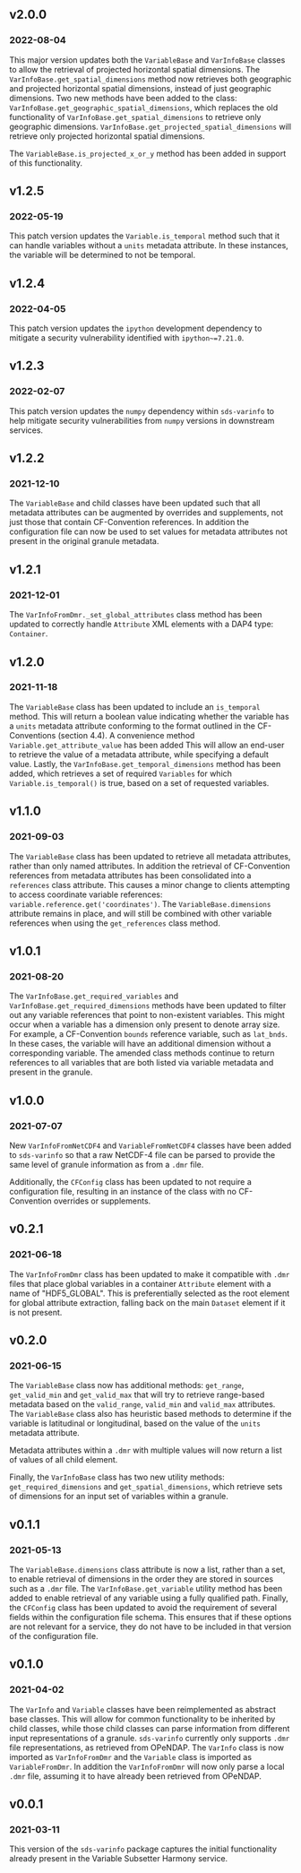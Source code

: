 ## v2.0.0
### 2022-08-04

This major version updates both the `VariableBase` and `VarInfoBase` classes
to allow the retrieval of projected horizontal spatial dimensions. The
`VarInfoBase.get_spatial_dimensions` method now retrieves both geographic and
projected horizontal spatial dimensions, instead of just geographic dimensions.
Two new methods have been added to the class:
`VarInfoBase.get_geographic_spatial_dimensions`, which replaces the old
functionality of `VarInfoBase.get_spatial_dimensions` to retrieve only
geographic dimensions. `VarInfoBase.get_projected_spatial_dimensions` will
retrieve only projected horizontal spatial dimensions.

The `VariableBase.is_projected_x_or_y` method has been added in support of this
functionality.

## v1.2.5
### 2022-05-19

This patch version updates the `Variable.is_temporal` method such that it can
handle variables without a `units` metadata attribute. In these instances, the
variable will be determined to not be temporal.

## v1.2.4
### 2022-04-05

This patch version updates the `ipython` development dependency to mitigate
a security vulnerability identified with `ipython~=7.21.0`.

## v1.2.3
### 2022-02-07

This patch version updates the `numpy` dependency within `sds-varinfo` to help
mitigate security vulnerabilities from `numpy` versions in downstream services.

## v1.2.2
### 2021-12-10

The `VariableBase` and child classes have been updated such that all metadata
attributes can be augmented by overrides and supplements, not just those that
contain CF-Convention references. In addition the configuration file can now be
used to set values for metadata attributes not present in the original granule
metadata.

## v1.2.1
### 2021-12-01

The `VarInfoFromDmr._set_global_attributes` class method has been updated to
correctly handle `Attribute` XML elements with a DAP4 type: `Container`.

## v1.2.0
### 2021-11-18

The `VariableBase` class has been updated to include an `is_temporal` method.
This will  return a boolean value indicating whether the variable has a `units`
metadata attribute conforming to the format outlined in the CF-Conventions
(section 4.4). A convenience method `Variable.get_attribute_value` has been
added This will allow an end-user to retrieve the value of a metadata
attribute, while specifying a default value. Lastly, the
`VarInfoBase.get_temporal_dimensions` method has been added, which retrieves a
set of required `Variables` for which `Variable.is_temporal()` is true, based
on a set of requested variables.

## v1.1.0
### 2021-09-03

The `VariableBase` class has been updated to retrieve all metadata attributes,
rather than only named attributes. In addition the retrieval of CF-Convention
references from metadata attributes has been consolidated into a `references`
class attribute. This causes a minor change to clients attempting to access
coordinate variable references: `variable.reference.get('coordinates')`. The
`VariableBase.dimensions` attribute remains in place, and will still be
combined with other variable references when using the `get_references` class
method.

## v1.0.1
### 2021-08-20

The `VarInfoBase.get_required_variables` and
`VarInfoBase.get_required_dimensions` methods have been updated to filter out
any variable references that point to non-existent variables. This might occur
when a variable has a dimension only present to denote array size. For example,
a CF-Convention `bounds` reference variable, such as `lat_bnds`. In these
cases, the variable will have an additional dimension without a corresponding
variable. The amended class methods continue to return references to all
variables that are both listed via variable metadata and present in the
granule.

## v1.0.0
### 2021-07-07

New `VarInfoFromNetCDF4` and `VariableFromNetCDF4` classes have been added to
`sds-varinfo` so that a raw NetCDF-4 file can be parsed to provide the same
level of granule information as from a `.dmr` file.

Additionally, the `CFConfig` class has been updated to not require a
configuration file, resulting in an instance of the class with no CF-Convention
overrides or supplements.

## v0.2.1
### 2021-06-18

The `VarInfoFromDmr` class has been updated to make it compatible with `.dmr`
files that place global variables in a container `Attribute` element with a
name of "HDF5_GLOBAL". This is preferentially selected as the root element for
global attribute extraction, falling back on the main `Dataset` element if it
is not present.

## v0.2.0
### 2021-06-15

The `VariableBase` class now has additional methods: `get_range`,
`get_valid_min` and `get_valid_max` that will try to retrieve range-based
metadata based on the `valid_range`, `valid_min` and `valid_max` attributes.
The `VariableBase` class also has heuristic based methods to determine if the
variable is latitudinal or longitudinal, based on the value of the `units`
metadata attribute.

Metadata attributes within a `.dmr` with multiple values will now return a list
of values of all child element.

Finally, the `VarInfoBase` class has two new utility methods:
`get_required_dimensions` and `get_spatial_dimensions`, which retrieve sets of
dimensions for an input set of variables within a granule.

## v0.1.1
### 2021-05-13

The `VariableBase.dimensions` class attribute is now a list, rather than a set,
to enable retrieval of dimensions in the order they are stored in sources such
as a `.dmr` file. The `VarInfoBase.get_variable` utility method has been added
to enable retrieval of any variable using a fully qualified path. Finally, the
`CFConfig` class has been updated to avoid the requirement of several
fields within the configuration file schema. This ensures that if these options
are not relevant for a service, they do not have to be included in that version
of the configuration file.

## v0.1.0
### 2021-04-02

The `VarInfo` and `Variable` classes have been reimplemented as abstract base
classes. This will allow for common functionality to be inherited by child
classes, while those child classes can parse information from different input
representations of a granule. `sds-varinfo` currently only supports `.dmr`
file representations, as retrieved from OPeNDAP. The `VarInfo` class is now
imported as `VarInfoFromDmr` and the `Variable` class is imported as
`VariableFromDmr`. In addition the `VarInfoFromDmr` will now only parse a local
`.dmr` file, assuming it to have already been retrieved from OPeNDAP.

## v0.0.1
### 2021-03-11

This version of the `sds-varinfo` package captures the initial functionality
already present in the Variable Subsetter Harmony service.
